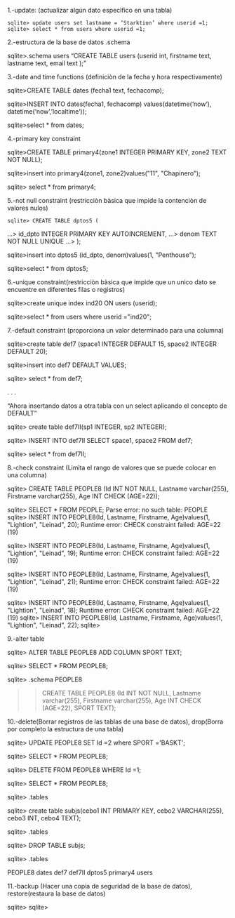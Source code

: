1.-update: (actualizar algún dato especìfico en una tabla)
 
 
	sqlite> update users set lastname = ‘Starktion’ where userid =1;
	sqlite> select * from users where userid =1;
 

2.-estructura de la base de datos .schema
 
sqlite>.schema users
“CREATE TABLE users (userid int, firstname text, lastname text, email text );”
 
 
3.-date and time functions (definiciòn de la fecha y hora respectivamente)
 
sqlite>CREATE TABLE dates (fecha1 text, fechacomp);
 
sqlite>INSERT INTO dates(fecha1, fechacomp) values(datetime(‘now’), datetime(‘now’,’localtime’));
 
sqlite>select * from dates;
 
 
4.-primary key constraint
 
sqlite>CREATE TABLE primary4(zone1 INTEGER PRIMARY KEY, zone2 TEXT NOT NULL);
 
sqlite>insert into primary4(zone1, zone2)values("11", "Chapinero");
 
sqlite> select * from primary4;
 
 
 
 
5.-not null constraint (restricciòn bàsica que impide la contenciòn de valores nulos)
 
	sqlite> CREATE TABLE dptos5 (
   ...>  id_dpto INTEGER PRIMARY KEY AUTOINCREMENT,
   ...>  denom TEXT NOT NULL UNIQUE
   ...> );
 
sqlite>insert into dptos5 (id_dpto, denom)values(1, "Penthouse");
 
sqlite>select * from dptos5;
 
 
6.-unique constraint(restricciòn bàsica que impide que un unico dato se encuentre en diferentes filas o registros)
 
sqlite>create unique index ind20 ON users (userid);
 
sqlite>select * from users where userid ="ind20";
 

7.-default constraint (proporciona un valor determinado para una columna)
 
sqlite>create table def7 (space1 INTEGER DEFAULT 15, space2 INTEGER DEFAULT 20);
 
sqlite>insert into def7 DEFAULT VALUES;
 
sqlite> select * from def7;
 
.
.
.
 
“Ahora insertando datos a otra tabla con un select aplicando el concepto de DEFAULT”
 
sqlite> create table def7II(sp1 INTEGER, sp2 INTEGER);
 
sqlite> INSERT INTO def7II SELECT space1, space2 FROM def7;
 
sqlite> select * from def7II;
 
 
 

8.-check constraint (Limìta el rango de valores que se puede colocar en una columna)
 
sqlite> CREATE TABLE PEOPLE8 (Id INT NOT NULL, Lastname varchar(255), Firstname varchar(255), Age INT CHECK (AGE=22));
 
sqlite> SELECT * FROM PEOPLE;
Parse error: no such table: PEOPLE
sqlite> INSERT INTO PEOPLE8(Id, Lastname, Firstname, Age)values(1, "Lightion", "Leinad", 20);
Runtime error: CHECK constraint failed: AGE=22 (19)
 
sqlite> INSERT INTO PEOPLE8(Id, Lastname, Firstname, Age)values(1, "Lightion", "Leinad", 19);
Runtime error: CHECK constraint failed: AGE=22 (19)
 
sqlite> INSERT INTO PEOPLE8(Id, Lastname, Firstname, Age)values(1, "Lightion", "Leinad", 21);
Runtime error: CHECK constraint failed: AGE=22 (19)
 
sqlite> INSERT INTO PEOPLE8(Id, Lastname, Firstname, Age)values(1, "Lightion", "Leinad", 18);
Runtime error: CHECK constraint failed: AGE=22 (19)
sqlite> INSERT INTO PEOPLE8(Id, Lastname, Firstname, Age)values(1, "Lightion", "Leinad", 22);
sqlite>
 
 
9.-alter table
 
sqlite> ALTER TABLE PEOPLE8 ADD COLUMN SPORT TEXT;
 
sqlite> SELECT * FROM PEOPLE8;
 
sqlite> .schema PEOPLE8
 
>>CREATE TABLE PEOPLE8 (Id INT NOT NULL, Lastname varchar(255), Firstname varchar(255), Age INT CHECK (AGE=22), SPORT TEXT);
 
 
10.-delete(Borrar registros de las tablas de una base de datos), drop(Borra por completo la estructura de una tabla)
 
sqlite> UPDATE PEOPLE8 SET Id =2 where SPORT ='BASKT';
 
sqlite> SELECT * FROM PEOPLE8;
 
sqlite> DELETE FROM PEOPLE8 WHERE Id =1;
 
sqlite> SELECT * FROM PEOPLE8;
 
sqlite> .tables
 
sqlite> create table subjs(cebo1 INT PRIMARY KEY, cebo2 VARCHAR(255), cebo3 INT, cebo4 TEXT);
 
sqlite> .tables
 
sqlite> DROP TABLE subjs;
 
sqlite> .tables
 
PEOPLE8   dates     def7      def7II    dptos5    primary4  users
 
 
11.-backup (Hacer una copia de seguridad de la base de datos), restore(restaura la base de datos)
 
sqlite>
sqlite>
